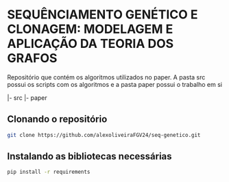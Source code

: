 # SEQUÊNCIAMENTO GENÉTICO E CLONAGEM: MODELAGEM E APLICAÇÃO DA TEORIA DOS GRAFOS
Repositório que contém os algoritmos utilizados no paper.
A pasta src possui os scripts com os algoritmos e a pasta paper possui o trabalho em si 

|- src
|- paper

## Clonando o repositório
```bash
git clone https://github.com/alexoliveiraFGV24/seq-genetico.git
```

## Instalando as bibliotecas necessárias
```bash
pip install -r requirements
```